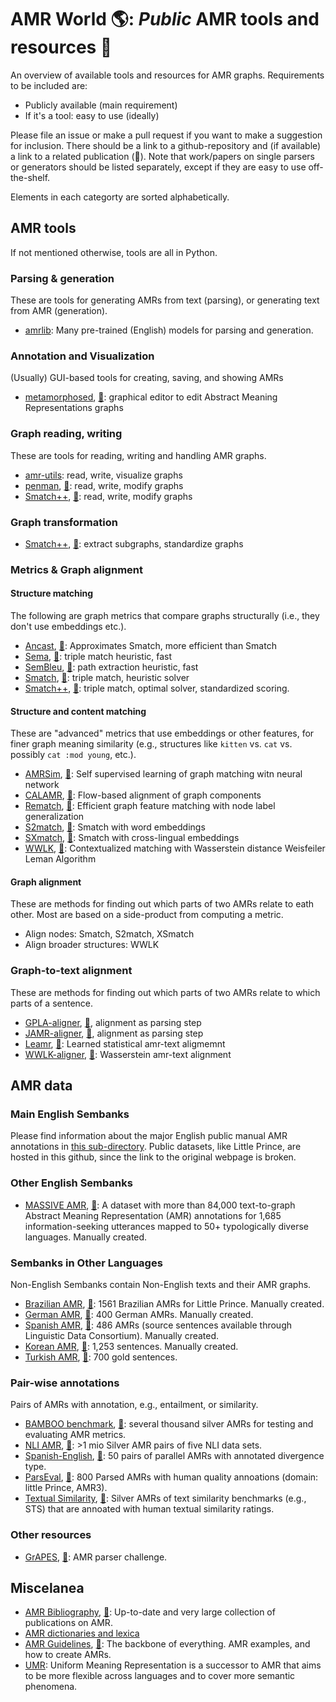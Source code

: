 # AMR World 🌎: *Public* AMR tools and resources 🎊

An overview of available tools and resources for AMR graphs. Requirements to be included are:

- Publicly available (main requirement)
- If it's a tool: easy to use (ideally)

Please file an issue or make a pull request if you want to make a suggestion for inclusion. There should be a link to a github-repository and (if available) a link to a related publication (📜). Note that work/papers on single parsers or generators should be listed separately, except if they are easy to use off-the-shelf.

Elements in each categorty are sorted alphabetically.

## AMR tools

If not mentioned otherwise, tools are all in Python.

### Parsing & generation

These are tools for generating AMRs from text (parsing), or generating text from AMR (generation). 

- [amrlib](https://github.com/bjascob/amrlib): Many pre-trained (English) models for parsing and generation.

### Annotation and Visualization

(Usually) GUI-based tools for creating, saving, and showing AMRs

- [metamorphosed](https://github.com/Orange-OpenSource/metamorphosed), [📜](https://aclanthology.org/2023.isa-1.4/): graphical editor to edit Abstract Meaning Representations graphs

### Graph reading, writing

These are tools for reading, writing and handling AMR graphs.

- [amr-utils](https://github.com/ablodge/amr-utils): read, write, visualize graphs
- [penman](https://github.com/goodmami/penman),  [📜](https://www.aclweb.org/anthology/2020.acl-demos.35/): read, write, modify graphs
- [Smatch++](https://github.com/flipz357/smatchpp), [📜](https://aclanthology.org/2023.findings-eacl.118/): read, write, modify graphs

### Graph transformation

-  [Smatch++](https://github.com/flipz357/smatchpp), [📜](https://aclanthology.org/2023.findings-eacl.118/): extract subgraphs, standardize graphs

### Metrics & Graph alignment

#### Structure matching 

The following are graph metrics that compare graphs structurally (i.e., they don't use embeddings etc.). 

- [Ancast](https://github.com/sxndqc/ancast), [📜](https://aclanthology.org/2024.lrec-main.94/): Approximates Smatch, more efficient than Smatch
- [Sema](https://github.com/rafaelanchieta/sema), [📜](https://arxiv.org/abs/1905.12069): triple match heuristic, fast
- [SemBleu](https://github.com/freesunshine0316/sembleu), [📜](https://aclanthology.org/P19-1446/): path extraction heuristic, fast
- [Smatch](https://github.com/snowblink14/smatch), [📜](https://aclanthology.org/P13-2131/): triple match, heuristic solver
- [Smatch++](https://github.com/flipz357/smatchpp), [📜](https://aclanthology.org/2023.findings-eacl.118/): triple match, optimal solver, standardized scoring.

#### Structure and content matching

These are "advanced" metrics that use embeddings or other features, for finer graph meaning similarity (e.g., structures like `kitten` vs. `cat` vs. possibly `cat :mod young`, etc.). 

- [AMRSim](https://github.com/zzshou/AMRSim), [📜](https://aclanthology.org/2023.acl-long.892/): Self supervised learning of graph matching witn neural network
- [CALAMR](https://github.com/uic-nlp-lab/calamr), [📜](https://aclanthology.org/2024.lrec-main.236/): Flow-based alignment of graph components
- [Rematch](https://github.com/osome-iu/Rematch-RARE), [📜](https://arxiv.org/abs/2404.02126): Efficient graph feature matching with node label generalization
- [S2match](https://github.com/Heidelberg-NLP/amr-metric-suite), [📜](https://aclanthology.org/2020.tacl-1.34/): Smatch with word embeddings
- [SXmatch](https://github.com/shirawein/Crossling-AMR-Eval), [📜](https://aclanthology.org/2022.coling-1.336/): Smatch with cross-lingual embeddings
- [WWLK](https://github.com/flipz357/weisfeiler-leman-amr-metrics), [📜](https://aclanthology.org/2021.tacl-1.85/): Contextualized matching with Wasserstein distance Weisfeiler Leman Algorithm

#### Graph alignment

These are methods for finding out which parts of two AMRs relate to eath other. Most are based on a side-product from computing a metric.

- Align nodes: Smatch, S2match, XSmatch
- Align broader structures: WWLK

### Graph-to-text alignment

These are methods for finding out which parts of two AMRs relate to which parts of a sentence.

- [GPLA-aligner](https://github.com/ChunchuanLv/AMR_AS_GRAPH_PREDICTION), [📜](https://aclanthology.org/P18-1037/), alignment as parsing step
- [JAMR-aligner](https://github.com/jflanigan/jamr), [📜](https://aclanthology.org/P14-1134/), alignment as parsing step
- [Leamr](https://github.com/ablodge/leamr), [📜](https://aclanthology.org/2021.acl-long.257/):  Learned statistical amr-text aligmemnt
- [WWLK-aligner](https://github.com/flipz357/Simple-AMR-Aligner), [📜](https://aclanthology.org/2021.tacl-1.85/): Wasserstein amr-text alignment 

## AMR data

### Main English Sembanks

Please find information about the major English public manual AMR annotations in [this sub-directory](https://github.com/flipz357/AMR-World/tree/main/data/reference_amrs). Public datasets, like Little Prince, are hosted in this github, since the link to the original webpage is broken. 

### Other English Sembanks

- [MASSIVE AMR](https://github.com/amazon-science/MASSIVE-AMR), [📜](https://aclanthology.org/2024.starsem-1.1/): A dataset with more than 84,000 text-to-graph Abstract Meaning Representation (AMR) annotations for 1,685 information-seeking utterances mapped to 50+ typologically diverse languages. Manually created.

### Sembanks in Other Languages

Non-English Sembanks contain Non-English texts and their AMR graphs.

- [Brazilian AMR](https://github.com/rafaelanchieta/amr-br), [📜](https://aclanthology.org/L18-1157/): 1561 Brazilian AMRs for Little Prince. Manually created.
- [German AMR](https://github.com/chriott/deamr), [📜](https://aclanthology.org/2024.lrec-main.26/): 400 German AMRs. Manually created.
- [Spanish AMR](https://github.com/shirawein/Spanish-Abstract-Meaning-Representation),  [📜](https://nejlt.ep.liu.se/article/view/4462/3648): 486 AMRs (source sentences available through Linguistic Data Consortium). Manually created.
- [Korean AMR](https://github.com/choe-hyonsu-gabrielle/korean-amr-corpus), [📜](https://www.aclweb.org/anthology/2020.dmr-1.3/): 1,253 sentences. Manually created.
- [Turkish AMR](https://github.com/amr-turkish/turkish-amr-corpus), [📜](https://aclanthology.org/P19-2006/): 700 gold sentences.

### Pair-wise annotations

Pairs of AMRs with annotation, e.g., entailment, or similarity.

- [BAMBOO benchmark](https://github.com/flipz357/bamboo-amr-benchmark), [📜](https://aclanthology.org/2021.tacl-1.85/): several thousand silver AMRs for testing and evaluating AMR metrics.
- [NLI AMR](https://github.com/flipz357/amr4nli), [📜](https://arxiv.org/abs/2306.00936): >1 mio Silver AMR pairs of five NLI data sets.
- [Spanish-English](https://github.com/shirawein/spanish-english-amr-corpus), [📜](https://aclanthology.org/2021.law-1.6/): 50 pairs of parallel AMRs with annotated divergence type.
- [ParsEval](https://github.com/Heidelberg-NLP/AMRParseEval), [📜](https://aclanthology.org/2022.eval4nlp-1.4/): 800 Parsed AMRs with human quality annoations (domain: little Prince, AMR3).
- [Textual Similarity](https://github.com/flipz357/bamboo-amr-benchmark), [📜](https://aclanthology.org/2021.tacl-1.85/): Silver AMRs of text similarity benchmarks (e.g., STS) that are annoated with human textual similarity ratings.

### Other resources

- [GrAPES](https://github.com/jgroschwitz/GrAPES), [📜](https://arxiv.org/abs/2312.03480): AMR parser challenge.

## Miscelanea

- [AMR Bibliography](https://github.com/nert-nlp/AMR-Bibliography), [📜](https://nert-nlp.github.io/AMR-Bibliography/): Up-to-date and very large collection of publications on AMR.
- [AMR dictionaries and lexica](https://github.com/flipz357/AMR-World/tree/main/data/dictionaries)
- [AMR Guidelines](https://github.com/amrisi/amr-guidelines/blob/master/amr.md), [📜](https://aclanthology.org/W13-2322/): The backbone of everything. AMR examples, and how to create AMRs.
- [UMR](https://umr4nlp.github.io/web/): Uniform Meaning Representation is a successor to AMR that aims to be more flexible across languages and to cover more semantic phenomena.
